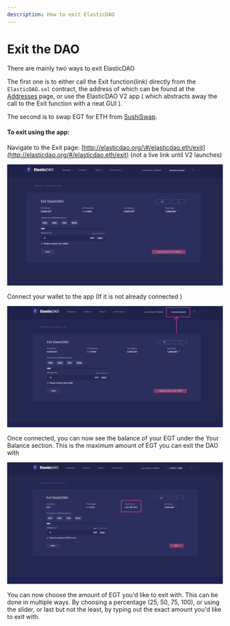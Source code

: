 ```yaml
---
description: How to exit ElasticDAO
---
```


# Exit the DAO

There are mainly two ways to exit ElasticDAO 

The first one is to either call the Exit function\(link\) directly from the `ElasticDAO.sol` contract, the address of which can be found at the [Addresses](https://docs.elasticdao.org/addresses) page, or use the ElasticDAO V2 app \( which abstracts away the call to the Exit function with a neat GUI \). 

The second is to swap EGT for ETH from [SushiSwap](https://app.sushi.com/swap/0x2aa5ce395b00cc486159adbdd97c55b535cf2cf9).

#### To exit using the app:

Navigate to the Exit page: [http://elasticdao.org/\#/elasticdao.eth/exit](http://elasticdao.org/#/elasticdao.eth/exit) \(not a live link until V2 launches\)

![](../.gitbook/assets/exitpage.jpeg)

Connect your wallet to the app \(If it is not already connected \)

![](../.gitbook/assets/exit-walletconnect.jpeg)

Once connected, you can now see the balance of your EGT under the Your Balance section. This is the maximum amount of EGT you can exit the DAO with

![Your EGT balance](../.gitbook/assets/exit-balance.jpeg)

You can now choose the amount of EGT you'd like to exit with. This can be done in multiple ways. By choosing a percentage \(25, 50, 75, 100\), or using the slider, or last but not the least, by typing out the exact amount you'd like to exit with.

